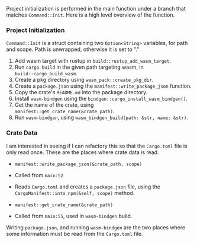 
Project initialization is performed in the main function under a branch that
matches `Command::Init`. Here is a high level overview of the function.

### Project Initialization

`Command::Init` is a struct containing two `Option<String>` variables, for path
and scope. Path is unwrapped, otherwise it is set to "."

1.  Add wasm target with rustup in `build::rustup_add_wasm_target`.
2.  Run `cargo build` in the given path targeting wasm, in `build::cargo_build_wasm`.
3.  Create a pkg directory using `wasm_pack::create_pkg_dir`.
4.  Create a `package.json` using the `manifest::write_package_json` function.
5.  Copy the crate's `README.md` into the package directory.
6.  Install `wasm-bindgen` using the `bindgen::cargo_install_wasm_bindgen()`.
7.  Get the name of the crate, using `manifest::get_crate_name(&crate_path)`.
8.  Run `wasm-bindgen`, using `wasm_bindgen_build(path: &str, name: &str)`.

### Crate Data

I am interested in seeing if I can refactory this so that the `Cargo.toml`
file is only read once. These are the places where crate data is read.

*  `manifest::write_package_json(&crate_path, scope)`
  *  Called from `main:52`
  *  Reads `Cargo.toml` and creates a `package.json` file, using
     the `CargoManifest::into_npm(&self, scope)` method.

*  `manifest::get_crate_name(&crate_path)`
  *  Called from `main:55`, used in `wasm-bindgen` build.

Writing `package.json`, and running `wasm-bindgen` are the two places where
some information must be read from the `Cargo.toml` file.

